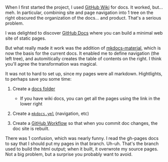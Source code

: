 
When I first started the project, I used [GitHub Wiki](https://github.com/valhuber/ApiLogicServer/wiki) for docs.  It worked, but... meh.  In particular, combining site and page navigation into 1 tree on the right obscured the organization of the docs... and product.  That's a serious problem.

I was delighted to discover [GitHub Docs](https://docs.github.com/en/pages/quickstart) where you can build a minimal web site of static pages.

But what really made it work was the addition of [mkdocs-material](https://squidfunk.github.io/mkdocs-material/getting-started/), which is now the basis for the current docs.  It enabled me to define navigation (the left tree), and automitically creates the table of contents on the right.  I think you'll agree the transformation was magical.

It was not to hard to set up, since my pages were all markdown.  Hightlights, to perhaps save you some time:

1. Create a [docs folder](https://github.com/valhuber/ApiLogicServer/tree/main/api_logic_server_cli/docs)

    * If you have wiki docs, you can get all the pages using the link in the lower right

2. Create a [```mkdocs.yml```](https://github.com/valhuber/ApiLogicServer/blob/main/mkdocs.yml) (navigation, etc)

3. Create a [GitHub Workflow](https://github.com/valhuber/ApiLogicServer/tree/main/.github/workflows) so that when you commit doc changes, the doc site is rebuilt.

There was 1 confusion, which was nearly funny.  I read the gh-pages docs to say that I should put my pages in that branch.  Uh-uh.  That's the branch used to build the html output; when it built, it overwrote my source pages.  Not a big problem, but a surprise you probably want to avoid.